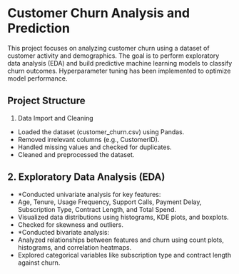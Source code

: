 # Customer Churn Analysis and Prediction
This project focuses on analyzing customer churn using a dataset of customer activity and demographics. The goal is to perform exploratory data analysis (EDA) and build predictive machine learning models to classify churn outcomes. Hyperparameter tuning has been implemented to optimize model performance.

## Project Structure
1. Data Import and Cleaning
 - Loaded the dataset (customer_churn.csv) using Pandas.
 - Removed irrelevant columns (e.g., CustomerID).
 - Handled missing values and checked for duplicates.
 - Cleaned and preprocessed the dataset.

## 2. Exploratory Data Analysis (EDA)
- *Conducted univariate analysis for key features:
- Age, Tenure, Usage Frequency, Support Calls, Payment Delay, Subscription Type, Contract Length, and Total Spend.
- Visualized data distributions using histograms, KDE plots, and boxplots.
- Checked for skewness and outliers.
- *Conducted bivariate analysis:
- Analyzed relationships between features and churn using count plots, histograms, and correlation heatmaps.
- Explored categorical variables like subscription type and contract length against churn.
